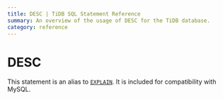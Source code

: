 ```yaml
---
title: DESC | TiDB SQL Statement Reference
summary: An overview of the usage of DESC for the TiDB database.
category: reference
---
```


# DESC

This statement is an alias to [`EXPLAIN`](/reference/sql/statements/explain.md). It is included for compatibility with MySQL.
